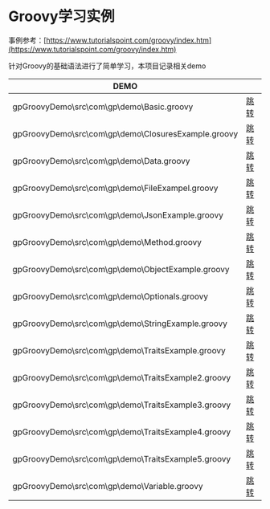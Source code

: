 # Groovy学习实例

事例参考：[https://www.tutorialspoint.com/groovy/index.htm](https://www.tutorialspoint.com/groovy/index.htm)

针对Groovy的基础语法进行了简单学习，本项目记录相关demo


|DEMO   |   |
|---|---|
| gpGroovyDemo\src\com\gp\demo\Basic.groovy           | [跳转](/src\com\gp\demo\Basic.groovy)|
| gpGroovyDemo\src\com\gp\demo\ClosuresExample.groovy           | [跳转](/src\com\gp\demo\ClosuresExample.groovy)|
| gpGroovyDemo\src\com\gp\demo\Data.groovy           | [跳转](/src\com\gp\demo\Data.groovy)|
| gpGroovyDemo\src\com\gp\demo\FileExampel.groovy           | [跳转](/src\com\gp\demo\FileExampel.groovy)|
| gpGroovyDemo\src\com\gp\demo\JsonExample.groovy           | [跳转](/src\com\gp\demo\JsonExample.groovy)|
| gpGroovyDemo\src\com\gp\demo\Method.groovy           | [跳转](/src\com\gp\demo\Method.groovy)|
| gpGroovyDemo\src\com\gp\demo\ObjectExample.groovy           | [跳转](/src\com\gp\demo\ObjectExample.groovy)|
| gpGroovyDemo\src\com\gp\demo\Optionals.groovy           | [跳转](/src\com\gp\demo\Optionals.groovy)|
| gpGroovyDemo\src\com\gp\demo\StringExample.groovy           | [跳转](/src\com\gp\demo\StringExample.groovy)|
| gpGroovyDemo\src\com\gp\demo\TraitsExample.groovy           | [跳转](/src\com\gp\demo\TraitsExample.groovy)|
| gpGroovyDemo\src\com\gp\demo\TraitsExample2.groovy           | [跳转](/src\com\gp\demo\TraitsExample2.groovy)|
| gpGroovyDemo\src\com\gp\demo\TraitsExample3.groovy           | [跳转](/src\com\gp\demo\TraitsExample3.groovy)|
| gpGroovyDemo\src\com\gp\demo\TraitsExample4.groovy           | [跳转](/src\com\gp\demo\TraitsExample4.groovy)|
| gpGroovyDemo\src\com\gp\demo\TraitsExample5.groovy           | [跳转](/src\com\gp\demo\TraitsExample5.groovy)|
| gpGroovyDemo\src\com\gp\demo\Variable.groovy           | [跳转](/src\com\gp\demo\Variable.groovy)|